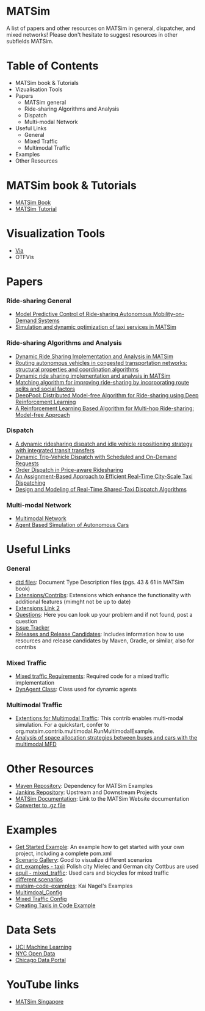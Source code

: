 # MATSim 

A list of papers and other resources on MATSim in general, dispatcher, and mixed networks! Please don't hesitate to suggest resources in other subfields MATSim.

# Table of Contents
- MATSim book & Tutorials
- Vizualisation Tools
- Papers
  - MATSim general
  - Ride-sharing Algorithms and Analysis
  - Dispatch
  - Multi-modal Network
- Useful Links
  - General
  - Mixed Traffic
  - Multimodal Traffic
- Examples
- Other Resources

# MATSim book & Tutorials
  - [MATSim Book](https://www.matsim.org/the-book)
  - [MATSim Tutorial](https://www.simunto.com/matsim/tutorials/eifer2019/)
# Visualization Tools
  - [Via](https://www.simunto.com/via/)
  - OTFVis
# Papers
  
  ### Ride-sharing General
  - [Model Predictive Control of Ride-sharing Autonomous Mobility-on-Demand Systems](http://asl.stanford.edu/wp-content/papercite-data/pdf/Tsao.ea.ICRA19.pdf)
  - [Simulation and dynamic optimization of taxi services in MATSim](https://pdfs.semanticscholar.org/92df/69a3da030f1b9b1ecd16a032b28d014ab755.pdf)
  
  ### Ride-sharing Algorithms and Analysis
  - [Dynamic Ride Sharing Implementation and Analysis in MATSim](https://transp-or.epfl.ch/heart/2017/abstracts/hEART2017_paper_130.pdf)
  - [Routing autonomous vehicles in congested transportation networks: structural properties and coordination algorithms](http://asl.stanford.edu/wp-content/papercite-data/pdf/Rossi.Zhang.Hindy.Pavone.AURO17.pdf)
  - [Dynamic ride sharing implementation and analysis in MATSim](https://www.research-collection.ethz.ch/bitstream/handle/20.500.11850/183727/ab1285.pdf)
  - [Matching algorithm for improving ride-sharing by incorporating route splits and social factors](https://journals.plos.org/plosone/article?id=10.1371/journal.pone.0229674)
  - [DeepPool: Distributed Model-free Algorithm for Ride-sharing using Deep Reinforcement Learning](https://arxiv.org/pdf/1903.03882.pdf)
  - [A Reinforcement Learning Based Algorithm for Multi-hop Ride-sharing: Model-free Approach](https://ml4ad.github.io/files/papers/A%20Reinforcement%20Learning%20Based%20Algorithm%20for%20Multi-hop%20Ride-sharing:%20Model-free%20Approach.pdf)
  
  ### Dispatch
  - [A dynamic ridesharing dispatch and idle vehicle repositioning strategy with integrated transit transfers](https://www.sciencedirect.com/science/article/pii/S1366554518314790)
  - [Dynamic Trip-Vehicle Dispatch with Scheduled and On-Demand Requests](http://auai.org/uai2019/proceedings/papers/78.pdf)
  - [Order Dispatch in Price-aware Ridesharing](http://www.vldb.org/pvldb/vol11/p853-zheng.pdf)
  - [An Assignment-Based Approach to Efficient Real-Time City-Scale Taxi Dispatching](https://svn.vsp.tu-berlin.de/repos/public-svn/publications/vspwp/2016/16-12/IEEE_IS_taxi_simulation_hires.pdf)
  - [Design and Modeling of Real-Time Shared-Taxi Dispatch Algorithms](https://pdfs.semanticscholar.org/65a1/9bf678e034a9987a5ba9b17c1561afa0c7b8.pdf)
  
  ### Multi-modal Network
  - [Multimodal Network](https://www.semanticscholar.org/paper/A-Multi-Modal-Network-for-MATSim-Boesch-Ciari/cc450d395aaf535f71f20bac07db7ef2c027b785)
  - [Agent Based Simulation of Autonomous Cars](https://www.semanticscholar.org/paper/Agent-based-simulation-of-autonomous-cars-Boesch-Ciari/b195794c6989933edd7bcc912faeddd573b3cf78)
  
# Useful Links
  ### General
  - [dtd files](http://www.matsim.org/files/dtd/): Document Type Description files (pgs. 43 & 61 in MATSim book)
  - [Extensions/Contribs](https://github.com/matsim-org/matsim-libs/tree/master/contribs): Extensions which enhance the functionality with additional features (mimght not be up to date)
  - [Extensions Link 2](https://github.com/matsim-org/matsim-libs/blob/master/contribs/README.md)
  - [Questions](https://github.com/matsim-org/matsim-code-examples/issues?q=is:issue): Here you can look up your problem and if not found, post a question
  - [Issue Tracker](https://matsim.atlassian.net/projects/MATSIM/issues/MATSIM-174?filter=allopenissues&orderby=priority%20DESC)
  - [Releases and Release Candidates](https://bintray.com/matsim/matsim/): Includes information how to use resources and release candidates by Maven, Gradle, or similar, also for contribs
  ### Mixed Traffic
  - [Mixed traffic Requirements](https://matsim.atlassian.net/wiki/spaces/MATPUB/pages/84246576/Mixed+traffic): Required code for a mixed traffic implementation
  - [DynAgent Class](https://www.matsim.org/apidocs/dvrp/12.0/org/matsim/contrib/dynagent/package-summary.html): Class used for dynamic agents
  ### Multimodal Traffic
  - [Extentions for Multimodal Traffic](https://github.com/matsim-org/matsim-libs/tree/master/contribs/multimodal): This contrib enables multi-modal simulation. For a quickstart, confer to org.matsim.contrib.multimodal.RunMultimodalExample.
  - [Analysis of space allocation strategies between buses and cars with the multimodal MFD](https://www.research-collection.ethz.ch/handle/20.500.11850/100946)
  
  
# Other Resources
  - [Maven Repository](https://mvnrepository.com/artifact/org.matsim/matsim-examples/12.0-2019w45-SBB): Dependency for MATSim Examples
  - [Jankins Repository](http://ci.matsim.org:8080/): Upstream and Downstream Projects
  - [MATSim Documentation](https://www.matsim.org/gallery/): Link to the MATSim Website documentation
  - [Converter to .gz file](https://online-converting.com/archives/convert-to-gzip/)

# Examples
  - [Get Started Example](https://github.com/matsim-org/matsim-example-project): An example how to get started with your own project, including a complete pom.xml
  - [Scenario Gallery](https://www.matsim.org/gallery/): Good to visualize different scenarios
  - [drt_examples - taxi](https://github.com/matsim-org/matsim-maas): Polish city Mielec and German city Cottbus are used
  - [equil - mixed_traffic](https://github.com/matsim-org/matsim-libs/tree/master/examples/scenarios/equil-mixedTraffic): Used cars and bicycles for mixed traffic
  - [different scenarios](https://github.com/matsim-org/matsim-libs/tree/master/examples/scenarios)
  - [matsim-code-examples](https://github.com/matsim-org/matsim-code-examples): Kai Nagel's Examples
  - [Multimdoal_Config](https://github.com/matsim-org/matsim-libs/blob/master/contribs/multimodal/src/test/resources/test/input/org/matsim/contrib/multimodal/MultiModalControlerListenerTest/config_berlin_multimodal.xml)
  - [Mixed Traffic Config](https://github.com/matsim-org/matsim-libs/blob/master/examples/scenarios/equil-mixedTraffic/config-with-mode-vehicles.xml)
  - [Creating Taxis in Code Example](https://github.com/matsim-org/matsim-libs/blob/master/contribs/av/src/main/java/org/matsim/contrib/av/robotaxi/vehicles/CreateTaxiVehicles.java)

# Data Sets
  - [UCI Machine Learning](https://archive.ics.uci.edu/ml/index.php)
  - [NYC Open Data](https://opendata.cityofnewyork.us/)
  - [Chicago Data Portal](https://data.cityofchicago.org/)
# YouTube links
  - [MATSim Singapore](https://www.youtube.com/watch?v=_N6Z1_yWQf4)
  
  

